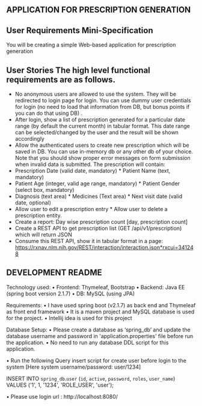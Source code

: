 ## APPLICATION FOR PRESCRIPTION GENERATION ## 
## User Requirements Mini-Specification  
You will be creating a simple Web-based application for prescription generation  

## User Stories The high level functional requirements are as follows. 
* No anonymous users are allowed to use the system. They will be redirected to login page for login. You can use dummy user credentials for login (no need to load that information from DB, but bonus points if you can do that using DB) . 
* After login, show a list of prescription generated for a particular date range (by default the current month) in tabular format. This date range can be selected/changed by the user and the result will be shown accordingly 
* Allow the authenticated users to create new prescription which will be saved in DB. You can use in-memory db or any other db of your choice. Note that you should show proper error messages on form submission when invalid data is submitted. The prescription will contain: 
* Prescription Date (valid date, mandatory) * Patient Name (text, mandatory) 
* Patient Age (integer, valid age range, mandatory) * Patient Gender (select box, mandatory) 
* Diagnosis (text area) * Medicines (Text area) * Next visit date (valid date, optional) 
* Allow user to edit a prescription entry * Allow user to delete a prescription entity. 
* Create a report: Day wise prescription count [day, prescription count] 
* Create a REST API to get  prescription list (GET /api/v1/prescription) which will return JSON 
* Consume this REST API, show it in tabular format in a page: https://rxnav.nlm.nih.gov/REST/interaction/interaction.json*rxcui=341248 

## DEVELOPMENT README ## 
Technology used:
• Frontend: Thymeleaf, Bootstrap
• Backend: Java EE (spring boot version 2.1.7)
• DB: MySQL (using JPA)

Requirements:
• I have used spring boot (v2.1.7) as back end and Thymeleaf as front end framework
• It is a maven project and MySQL database is used for the project.
• Intellij idea is used for this project

Database Setup:
• Please create a database as ‘spring_db’ and update the database username and password in 'application.properties' file before run the application.
• No need to run any database DDL script for this application.

• Run the following Query insert script for create user before login to the system [Here system username/password: user/1234]

INSERT INTO `spring_db`.`user` (`id`, `active`, `password`, `roles`, `user_name`) VALUES ('1', 1, '1234', 'ROLE_USER', 'user');

• Please use login url : http://localhost:8080/
